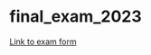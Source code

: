 # final_exam_2023

[Link to exam form](https://drive.google.com/file/d/1mhjOCCAF90A3g_h_gKSjuy_6n_qkQvAM/view?usp=share_link)
